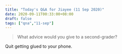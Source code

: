 ```yaml
---
title: "Today's Q&A for Jiayee (11 Sep 2020)"
date: 2020-09-11T00:33:00+08:00
draft: false
tags: ["qna","11-sep"]
---
```

> What advice would you give to a second-grader?

Quit getting glued to your phone.
